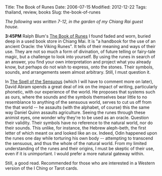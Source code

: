 Title: The Book of Runes
Date: 2006-07-15
Modified: 2012-12-22
Tags: thailand, review, books
Slug: the-book-of-runes

<em>The following was written 7-12, in the garden of my Chiang Rai guest house.</em>

<strong>3:45PM</strong>
Ralph Blum's <a href="http://www.amazon.com/gp/product/0312108192/sr=8-2/qid=1152964497/ref=pd_bbs_2/103-7253123-5467810?ie=UTF8">The Book of Runes</a> I found faded and worn, buried deep in a used book store in Chiang Mai. It is "a handbook for the use of an ancient Oracle: the Viking Runes". It tells of their meaning and ways of their use. They are not so much a form of divination, of future telling or fairy-tale magic, but a challenge to look into yourself. By using the runes in search of an answer, you find your own interpretation and project what you already know, but perhaps do not wish to express, onto the stones. Their symbols, sounds, and arrangements seem almost arbitrary. Still, I must question it.

In <a href="http://www.amazon.com/gp/product/0679776397/sr=1-2/qid=1152964753/ref=sr_1_2/103-7253123-5467810?ie=UTF8&amp;s=books">The Spell of the Sensuous</a> (which I will have to comment more on later), David Abram spends a great deal of ink on the impact of writing, particularly phonetic, with our experience of the world. He proposes that systems such as ours, where the sounds and the symbols themselves bear little to no resemblance to anything of the sensuous world, serves to cut us off from the that world -- he assaults (with the alphabet, of course) this the same way Daniel Quinn assaults agriculture. Seeing the runes through these animist eyes, one wonder why they're to be used as an oracle. Question their validity. Their symbols have no reference to the natural world, nor do their sounds. This unlike, for instance, the Hebrew aleph-beth, the first letter of which meant ox and looked like an ox. Indeed, Odin happened upon the runes one day while torturing his own body -- attempting to transcend the sensuous, and thus the whole of the natural world. From my limited understanding of the runes and their origins, I must be skeptic of their use, even if it is unimportant. I would prefer a more natural gateway within.

Still, a good read. Recommended for those who are interested in a Western version of the I Ching or Tarot cards.
